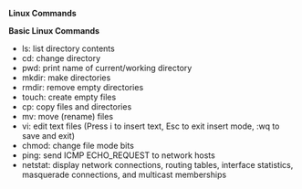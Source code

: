 **Linux Commands**

**Basic Linux Commands**

- ls: list directory contents
- cd: change directory
- pwd: print name of current/working directory
- mkdir: make directories
- rmdir: remove empty directories
- touch: create empty files
- cp: copy files and directories
- mv: move (rename) files
- vi: edit text files (Press i to insert text, Esc to exit insert mode, :wq to save and exit)
- chmod: change file mode bits
- ping: send ICMP ECHO_REQUEST to network hosts
- netstat: display network connections, routing tables, interface statistics, masquerade connections, and multicast memberships